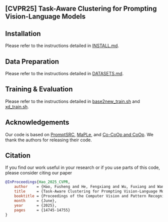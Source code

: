 ## [CVPR25] Task-Aware Clustering for Prompting Vision-Language Models

## Installation
Please refer to the instructions detailed in [INSTALL.md](docs/INSTALL.md).

## Data Preparation
Please refer to the instructions detailed in [DATASETS.md](docs/DATASETS.md).

## Training & Evaluation
Please refer to the instructions detailed in [base2new_train.sh](scripts/tac/base2new_train.sh) and [xd_train.sh](scripts/tac/xd_train.sh).

## Acknowledgements
Our code is based on [PromptSRC](https://github.com/muzairkhattak/PromptSRC), [MaPLe](https://github.com/muzairkhattak/multimodal-prompt-learning), and [Co-CoOp and CoOp](https://github.com/KaiyangZhou/CoOp). We thank the authors for releasing their code.

## Citation
If you find our work useful in your research or if you use parts of this code, please consider citing our paper

```bibtex
@InProceedings{Hao_2025_CVPR,
    author    = {Hao, Fusheng and He, Fengxiang and Wu, Fuxiang and Wang, Tichao and Song, Chengqun and Cheng, Jun},
    title     = {Task-Aware Clustering for Prompting Vision-Language Models},
    booktitle = {Proceedings of the Computer Vision and Pattern Recognition Conference (CVPR)},
    month     = {June},
    year      = {2025},
    pages     = {14745-14755}
}
```
